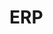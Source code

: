 <!--
 * @Author: jackning 270580156@qq.com
 * @Date: 2025-03-24 12:04:45
 * @LastEditors: jackning 270580156@qq.com
 * @LastEditTime: 2025-03-24 12:11:43
 * @Description: bytedesk.com https://github.com/Bytedesk/bytedesk
 *   Please be aware of the BSL license restrictions before installing Bytedesk IM – 
 *  selling, reselling, or hosting Bytedesk IM as a service is a breach of the terms and automatically terminates your rights under the license. 
 *  Business Source License 1.1: https://github.com/Bytedesk/bytedesk/blob/main/LICENSE 
 *  contact: 270580156@qq.com 
 * 
 * Copyright (c) 2025 by bytedesk.com, All Rights Reserved. 
-->
# ERP
